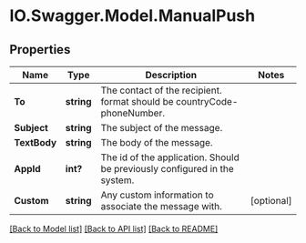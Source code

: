 # IO.Swagger.Model.ManualPush
## Properties

Name | Type | Description | Notes
------------ | ------------- | ------------- | -------------
**To** | **string** | The contact of the recipient. format should be countryCode-phoneNumber. | 
**Subject** | **string** | The subject of the message. | 
**TextBody** | **string** | The body of the message. | 
**AppId** | **int?** | The id of the application. Should be previously configured in the system. | 
**Custom** | **string** | Any custom information to associate the message with. | [optional] 

[[Back to Model list]](../README.md#documentation-for-models) [[Back to API list]](../README.md#documentation-for-api-endpoints) [[Back to README]](../README.md)

